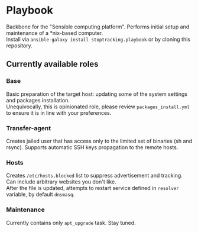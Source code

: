 # Playbook
Backbone for the "Sensible computing platform". Performs initial setup and maintenance of a \*nix-based computer.  
Install via `ansible-galaxy install stoptracking.playbook` or by cloning this repository.

## Currently available roles

### Base
Basic preparation of the target host: updating some of the system settings and packages installation.  
Unequivocally, this is opinionated role, please review `packages_install.yml` to ensure it is in line with your preferences.

### Transfer-agent
Creates jailed user that has access only to the limited set of binaries (sh and rsync).
Supports automatic SSH keys propagation to the remote hosts.

### Hosts
Creates `/etc/hosts.blocked` list to suppress advertisement and tracking.
Can include arbitrary websites you don't like.  
After the file is updated, attempts to restart service defined in `resolver` variable, by default `dnsmasq`.

### Maintenance
Currently contains only `apt_upgrade` task. Stay tuned.
